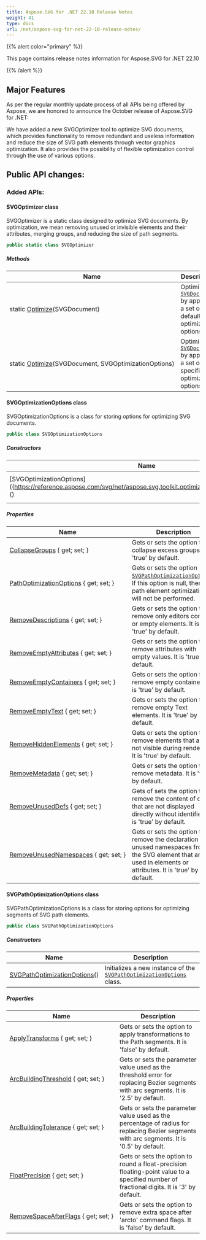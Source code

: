 ```yaml
---
title: Aspose.SVG for .NET 22.10 Release Notes
weight: 41
type: docs
url: /net/aspose-svg-for-net-22-10-release-notes/
---
```

{{% alert color="primary" %}}

This page contains release notes information for Aspose.SVG for .NET 22.10

{{% /alert %}}

## **Major Features**

As per the regular monthly update process of all APIs being offered by Aspose, we are honored to announce the October release of Aspose.SVG for .NET:

We have added a new SVGOptimizer tool to optimize SVG documents, which provides functionality to remove redundant and useless information and reduce the size of SVG path elements through vector graphics optimization. It also provides the possibility of flexible optimization control through the use of various options.


## **Public API changes:**

### **Added APIs:**

#### SVGOptimizer class

SVGOptimizer is a static class designed to optimize SVG documents. By optimization, we mean removing unused or invisible elements and their attributes, merging groups, and reducing the size of path segments.

```csharp
public static class SVGOptimizer
```

##### Methods

| Name | Description |
| --- | --- |
| static [Optimize](https://reference.aspose.com/svg/net/aspose.svg.toolkit.optimizers/svgoptimizer/optimize/#optimize)(SVGDocument) | Optimizes [`SVGDocument`](https://reference.aspose.com/svg/net/aspose.svg/svgdocument/) by applying a set of default optimization options. |
| static [Optimize](https://reference.aspose.com/svg/net/aspose.svg.toolkit.optimizers/svgoptimizer/optimize/#optimize_1)(SVGDocument, SVGOptimizationOptions) | Optimizes [`SVGDocument`](https://reference.aspose.com/svg/net/aspose.svg/svgdocument/) by applying a set of specified optimization options. |

#### SVGOptimizationOptions class

SVGOptimizationOptions is a class for storing options for optimizing SVG documents.

```csharp
public class SVGOptimizationOptions
```

##### Constructors

| Name | Description |
| --- | --- |
| [SVGOptimizationOptions]((https://reference.aspose.com/svg/net/aspose.svg.toolkit.optimizers/svgoptimizationoptions/)() | Initializes a new instance of the [`SVGOptimizationOptions`](https://reference.aspose.com/svg/net/aspose.svg.toolkit.optimizers/svgoptimizationoptions/) class. |

##### Properties

| Name | Description |
| --- | --- |
| [CollapseGroups](https://reference.aspose.com/svg/net/aspose.svg.toolkit.optimizers/svgoptimizationoptions/collapsegroups/) { get; set; } | Gets or sets the option to collapse excess groups. It is 'true' by default. |
| [PathOptimizationOptions](https://reference.aspose.com/svg/net/aspose.svg.toolkit.optimizers/svgoptimizationoptions/pathoptimizationoptions) { get; set; } | Gets or sets the option [`SVGPathOptimizationOptions`](https://reference.aspose.com/svg/net/aspose.svg.toolkit.optimizers/svgoptimizationoptions/). If this option is null, then path element optimization will not be performed. |
| [RemoveDescriptions](https://reference.aspose.com/svg/net/aspose.svg.toolkit.optimizers/svgoptimizationoptions/removedescriptions) { get; set; } | Gets or sets the option to remove only editors content or empty elements. It is 'true' by default. |
| [RemoveEmptyAttributes](https://reference.aspose.com/svg/net/aspose.svg.toolkit.optimizers/svgoptimizationoptions/removeemptyattributes) { get; set; } | Gets or sets the option to remove attributes with empty values. It is 'true' by default. |
| [RemoveEmptyContainers](https://reference.aspose.com/svg/net/aspose.svg.toolkit.optimizers/svgoptimizationoptions/removeemptycontainers) { get; set; } | Gets or sets the option to remove empty containers. It is 'true' by default. |
| [RemoveEmptyText](https://reference.aspose.com/svg/net/aspose.svg.toolkit.optimizers/svgoptimizationoptions/removeemptytext) { get; set; } | Gets or sets the option to remove empty Text elements. It is 'true' by default. |
| [RemoveHiddenElements](https://reference.aspose.com/svg/net/aspose.svg.toolkit.optimizers/svgoptimizationoptions/removehiddenelements) { get; set; } | Gets or sets the option to remove elements that are not visible during rendering. It is 'true' by default. |
| [RemoveMetadata](https://reference.aspose.com/svg/net/aspose.svg.toolkit.optimizers/svgoptimizationoptions/removemetadata) { get; set; } | Gets or sets the option to remove metadata. It is 'true' by default. |
| [RemoveUnusedDefs](https://reference.aspose.com/svg/net/aspose.svg.toolkit.optimizers/svgoptimizationoptions/removeunuseddefs) { get; set; } | Gets of sets the option to remove the content of defs that are not displayed directly without identifiers. It is 'true' by default. |
| [RemoveUnusedNamespaces](https://reference.aspose.com/svg/net/aspose.svg.toolkit.optimizers/svgoptimizationoptions/removeunusednamespaces) { get; set; } | Gets or sets the option to remove the declaration of unused namespaces from the SVG element that are not used in elements or attributes. It is 'true' by default. |

#### SVGPathOptimizationOptions class

SVGPathOptimizationOptions is a class for storing options for optimizing segments of SVG path elements.

```csharp
public class SVGPathOptimizationOptions
```

##### Constructors

| Name | Description |
| --- | --- |
| [SVGPathOptimizationOptions](https://reference.aspose.com/svg/net/aspose.svg.toolkit.optimizers/svgpathoptimizationoptions/)() | Initializes a new instance of the [`SVGPathOptimizationOptions`](https://reference.aspose.com/svg/net/aspose.svg.toolkit.optimizers/svgpathoptimizationoptions/) class. |

##### Properties

| Name | Description |
| --- | --- |
| [ApplyTransforms](https://reference.aspose.com/svg/net/aspose.svg.toolkit.optimizers/svgpathoptimizationoptions/applytransforms) { get; set; } | Gets or sets the option to apply transformations to the Path segments. It is 'false' by default. |
| [ArcBuildingThreshold](https://reference.aspose.com/svg/net/aspose.svg.toolkit.optimizers/svgpathoptimizationoptions/arcbuildingthreshold) { get; set; } | Gets or sets the parameter value used as the threshold error for replacing Bezier segments with arc segments. It is '2.5' by default. |
| [ArcBuildingTolerance](https://reference.aspose.com/svg/net/aspose.svg.toolkit.optimizers/svgpathoptimizationoptions/arcbuildingtolerance) { get; set; } | Gets or sets the parameter value used as the percentage of radius for replacing Bezier segments with arc segments. It is '0.5' by default. |
| [FloatPrecision](https://reference.aspose.com/svg/net/aspose.svg.toolkit.optimizers/svgpathoptimizationoptions/floatprecision) { get; set; } | Gets or sets the option to round a float-precision floating-point value to a specified number of fractional digits. It is '3' by default. |
| [RemoveSpaceAfterFlags](https://reference.aspose.com/svg/net/aspose.svg.toolkit.optimizers/svgpathoptimizationoptions/removespaceafterflags) { get; set; } | Gets or sets the option to remove extra space after 'arcto' command flags. It is 'false' by default. |

